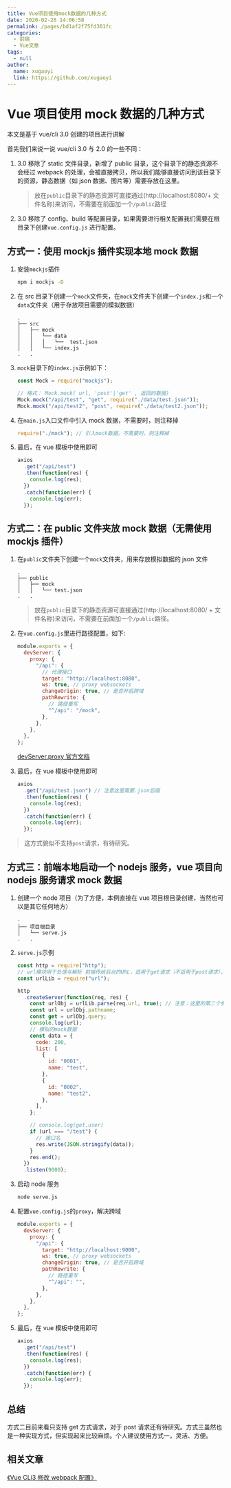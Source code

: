 ```yaml
---
title: Vue项目使用mock数据的几种方式
date: 2020-02-26 14:06:58
permalink: /pages/bd1af2f75fd361fc
categories:
  - 前端
  - Vue文章
tags:
  - null
author:
  name: xugaoyi
  link: https://github.com/xugaoyi
---
```


# Vue 项目使用 mock 数据的几种方式

本文是基于 vue/cli 3.0 创建的项目进行讲解

首先我们来说一说 vue/cli 3.0 与 2.0 的一些不同：

1. 3.0 移除了 static 文件目录，新增了 public 目录，这个目录下的静态资源不会经过 webpack 的处理，会被直接拷贝，所以我们能够直接访问到该目录下的资源，静态数据（如 json 数据、图片等）需要存放在这里。

   <!-- more -->

   > 放在`public`目录下的静态资源可直接通过(http://localhost:8080/+ 文件名称)来访问，不需要在前面加一个`/public`路径

2. 3.0 移除了 config、build 等配置目录，如果需要进行相关配置我们需要在根目录下创建`vue.config.js` 进行配置。

## 方式一：使用 mockjs 插件实现本地 mock 数据

1. 安装`mockjs`插件

   ```sh
   npm i mockjs -D
   ```

2. 在 src 目录下创建一个`mock`文件夹，在`mock`文件夹下创建一个`index.js`和一个`data`文件夹（用于存放项目需要的模拟数据）

   ```
   .
   ├── src
   │   ├── mock
   │   │   └── data
   │   │   │   └──  test.json
   │   │   └── index.js
   .   .
   ```

3. `mock`目录下的`index.js`示例如下：

   ```js
   const Mock = require("mockjs");

   // 格式： Mock.mock( url, 'post'|'get' , 返回的数据)
   Mock.mock("/api/test", "get", require("./data/test.json"));
   Mock.mock("/api/test2", "post", require("./data/test2.json"));
   ```

4. 在`main.js`入口文件中引入 mock 数据，不需要时，则注释掉

   ```js
   require("./mock"); // 引入mock数据，不需要时，则注释掉
   ```

5. 最后，在 vue 模板中使用即可

   ```js
   axios
     .get("/api/test")
     .then(function(res) {
       console.log(res);
     })
     .catch(function(err) {
       console.log(err);
     });
   ```

## 方式二：在 public 文件夹放 mock 数据（无需使用 mockjs 插件）

1. 在`public`文件夹下创建一个`mock`文件夹，用来存放模拟数据的 json 文件

   ```
   .
   ├── public
   │   ├── mock
   │   │   └── test.json
   .   .
   ```

   > 放在`public`目录下的静态资源可直接通过(http://localhost:8080/ + 文件名称)来访问，不需要在前面加一个`/public`路径。

2. 在`vue.config.js`里进行路径配置，如下:

   ```js
   module.exports = {
     devServer: {
       proxy: {
         "/api": {
           // 代理接口
           target: "http://localhost:8080",
           ws: true, // proxy websockets
           changeOrigin: true, // 是否开启跨域
           pathRewrite: {
             // 路径重写
             "^/api": "/mock",
           },
         },
       },
     },
   };
   ```

   [devServer.proxy 官方文档](https://cli.vuejs.org/zh/config/#devserver-proxy)

3. 最后，在 vue 模板中使用即可

   ```js
   axios
     .get("/api/test.json") // 注意这里需要.json后缀
     .then(function(res) {
       console.log(res);
     })
     .catch(function(err) {
       console.log(err);
     });
   ```

> 这方式貌似不支持`post`请求，有待研究。

## 方式三：前端本地启动一个 nodejs 服务，vue 项目向 nodejs 服务请求 mock 数据

1. 创建一个 node 项目（为了方便，本例直接在 vue 项目根目录创建，当然也可以是其它任何地方）

   ```
   .
   ├── 项目根目录
   │   └── serve.js
   .   .
   ```

2. `serve.js`示例

   ```js
   const http = require("http");
   // url模块用于处理与解析 前端传给后台的URL，适用于get请求（不适用于post请求），详情参见文档
   const urlLib = require("url");

   http
     .createServer(function(req, res) {
       const urlObj = urlLib.parse(req.url, true); // 注意：这里的第二个参数一定要设置为：true, query才能解析为对象形式,可以更加方便地获取key:value
       const url = urlObj.pathname;
       const get = urlObj.query;
       console.log(url);
       // 模拟的mock数据
       const data = {
         code: 200,
         list: [
           {
             id: "0001",
             name: "test",
           },
           {
             id: "0002",
             name: "test2",
           },
         ],
       };

       // console.log(get.user)
       if (url === "/test") {
         // 接口名
         res.write(JSON.stringify(data));
       }
       res.end();
     })
     .listen(9000);
   ```

3. 启动 node 服务

   ```sh
   node serve.js
   ```

4. 配置`vue.config.js`的`proxy`，解决跨域

   ```js
   module.exports = {
     devServer: {
       proxy: {
         "/api": {
           target: "http://localhost:9000",
           ws: true, // proxy websockets
           changeOrigin: true, // 是否开启跨域
           pathRewrite: {
             // 路径重写
             "^/api": "",
           },
         },
       },
     },
   };
   ```

5. 最后，在 vue 模板中使用即可

   ```js
   axios
     .get("/api/test")
     .then(function(res) {
       console.log(res);
     })
     .catch(function(err) {
       console.log(err);
     });
   ```

## 总结

方式二目前来看只支持 get 方式请求，对于 post 请求还有待研究。方式三虽然也是一种实现方式，但实现起来比较麻烦。个人建议使用方式一，灵活、方便。

## 相关文章

[《Vue CLi3 修改 webpack 配置》](https://xugaoyi.com/pages/5d463fbdb172d43b/)
